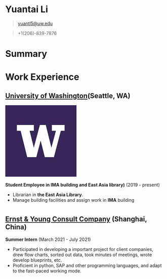 # Yuantai Li

>yuantl5@uw.edu

>+1(206)-839-7876

# Summary


# Work Experience

## [University of Washington][](Seattle, WA)
![UW](uw.jpg)

**Student Employee in IMA building and East Asia library)** (2019 - present)


- Librarian in **the East Asia Library**.
- Manage building facilities and assign work in **IMA** building

#

## [Ernst & Young Consult Company] (Shanghai, China)

**Summer Intern** (March 2021 - July 2021)


- Participated in developing a important project for client companies, drew flow charts, sorted out data, took minutes of meetings, wrote develop blueprints, etc.
- Proficient in python, SAP and other programming languages, and adapt to the fast-paced working mode.

[University of Washington]: https://www.washington.edu/
[Ernst & Young Consult Company]: https://www.ey.com/en_cn/people/ey-greater-china